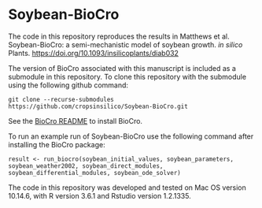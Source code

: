 # Soybean-BioCro

The code in this repository reproduces the results in Matthews et al. Soybean-BioCro: a semi-mechanistic model of soybean growth. <i>in silico</i> Plants. https://doi.org/10.1093/insilicoplants/diab032

The version of BioCro associated with this manuscript is included as a submodule in this repository. To clone this repository with the submodule using the following github command:

`git clone --recurse-submodules https://github.com/cropsinsilico/Soybean-BioCro.git`

See the [BioCro README](https://github.com/ebimodeling/biocro/tree/e999dd1a69ca83dc48ac918a17174b6156bc4a49#readme) to install BioCro.

To run an example run of Soybean-BioCro use the following command after installing the BioCro package:

`result <- run_biocro(soybean_initial_values, soybean_parameters, soybean_weather2002, soybean_direct_modules, soybean_differential_modules, soybean_ode_solver)`


The code in this repository was developed and tested on Mac OS version 10.14.6, with R version 3.6.1 and Rstudio version 1.2.1335.


